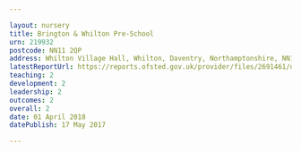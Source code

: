 ```yaml
---

layout: nursery
title: Brington & Whilton Pre-School
urn: 219932
postcode: NN11 2QP
address: Whilton Village Hall, Whilton, Daventry, Northamptonshire, NN11 2QP
latestReportUrl: https://reports.ofsted.gov.uk/provider/files/2691461/urn/219932.pdf
teaching: 2
development: 2
leadership: 2
outcomes: 2
overall: 2
date: 01 April 2018 
datePublish: 17 May 2017

---
```

